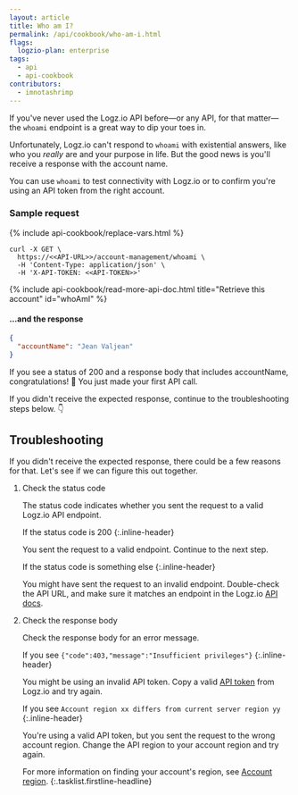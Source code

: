 ```yaml
---
layout: article
title: Who am I?
permalink: /api/cookbook/who-am-i.html
flags:
  logzio-plan: enterprise
tags:
  - api
  - api-cookbook
contributors:
  - imnotashrimp
---
```


If you've never used the Logz.io API before—or any API, for that matter—the `whoami` endpoint is a great way to dip your toes in.

Unfortunately, Logz.io can't respond to `whoami` with existential answers, like who you _really_ are and your purpose in life.
But the good news is you'll receive a response with the account name.

You can use `whoami` to test connectivity with Logz.io or to confirm you're using an API token from the right account.

### Sample request

{% include api-cookbook/replace-vars.html %}

```shell
curl -X GET \
  https://<<API-URL>>/account-management/whoami \
  -H 'Content-Type: application/json' \
  -H 'X-API-TOKEN: <<API-TOKEN>>'
```

{% include api-cookbook/read-more-api-doc.html title="Retrieve this account" id="whoAmI" %}

#### ...and the response

```json
{
  "accountName": "Jean Valjean"
}
```

If you see a status of 200 and a response body that includes accountName, congratulations! 🎉
You just made your first API call.

If you didn't receive the expected response, continue to the troubleshooting steps below. 👇

## Troubleshooting

If you didn't receive the expected response, there could be a few reasons for that.
Let's see if we can figure this out together.

1.  Check the status code

    The status code indicates whether you sent the request to a valid Logz.io API endpoint.

    If the status code is 200
    {:.inline-header}

    You sent the request to a valid endpoint.
    Continue to the next step.

    If the status code is something else
    {:.inline-header}

    You might have sent the request to an invalid endpoint.
    Double-check the API URL, and make sure it matches an endpoint in the Logz.io [API docs]({{site.baseurl}}/api/).

2.  Check the response body

    Check the response body for an error message.

    If you see `{"code":403,"message":"Insufficient privileges"}`
    {:.inline-header}

    You might be using an invalid API token.
    Copy a valid [API token](https://app.logz.io/#/dashboard/settings/api-tokens) from Logz.io and try again.

    If you see `Account region xx differs from current server region yy`
    {:.inline-header}

    You're using a valid API token, but you sent the request to the wrong account region.
    Change the API region to your account region and try again.

    For more information on finding your account's region, see [Account region]({{site.baseurl}}/user-guide/accounts/account-region.html).
{:.tasklist.firstline-headline}
